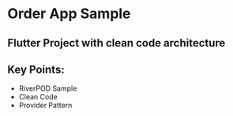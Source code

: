# Order App Sample

## Flutter Project with clean code architecture 

## Key Points:
- RiverPOD Sample
- Clean Code
- Provider Pattern
